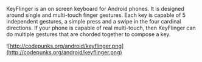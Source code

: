 KeyFlinger is an on screen keyboard for Android phones. It is designed around single and multi-touch finger gestures. Each key is capable of 5 independent gestures, a simple press and a swipe in the four cardinal directions. If your phone is capable of real multi-touch, then KeyFlinger can do multiple gestures that are chorded together to compose a key.

![http://codepunks.org/android/keyflinger.png](http://codepunks.org/android/keyflinger.png)